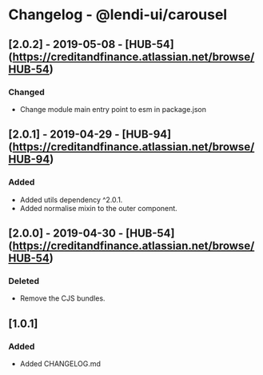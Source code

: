 # Changelog - @lendi-ui/carousel

## [2.0.2] - 2019-05-08 - [HUB-54] (https://creditandfinance.atlassian.net/browse/HUB-54)
 
### Changed
- Change module main entry point to esm in package.json

## [2.0.1] - 2019-04-29 - [HUB-94] (https://creditandfinance.atlassian.net/browse/HUB-94)
### Added
- Added utils dependency ^2.0.1.
- Added normalise mixin to the outer component.

## [2.0.0] - 2019-04-30 - [HUB-54] (https://creditandfinance.atlassian.net/browse/HUB-54)
### Deleted
- Remove the CJS bundles.

## [1.0.1] 
### Added
- Added CHANGELOG.md


